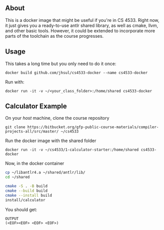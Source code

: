 ## About
This is a docker image that might be useful if you're in CS 4533. Right now, it just gives you a ready-to-use antlr shared library, as well as cmake, llvm, and other basic tools. However, it could be extended to incorporate more parts of the toolchain as the course progresses. 

## Usage

This takes a long time but you only need to do it once:

`docker build github.com/jhsul/cs4533-docker --name cs4533-docker`

Run with:

`docker run -it -v ~/<your_class_folder>:/home/shared cs4533-docker` 

## Calculator Example

On your *host* machine, clone the course repository 

`git clone https://bitbucket.org/gfp-public-course-materials/compiler-projects-all/src/master/ ~/cs4533`


Run the docker image with the shared folder

`docker run -it -v ~/cs4533/1-calculator-starter:/home/shared cs4533-docker`

Now, in the docker container

```sh
cp ~/libantlr4.a ~/shared/antlr/lib/
cd ~/shared

cmake -S . -B build
cmake --build build
cmake --install build
install/calculator
```

You should get:
```
OUTPUT
(<EOF><EOF> <EOF> <EOF>)
```